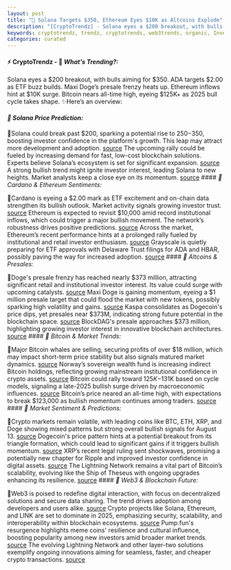 ```yaml
---
layout: post
title: "🌌 Solana Targets $350, Ethereum Eyes $10K as Altcoins Explode"
description: "[CryptoTrendz] - Solana eyes a $200 breakout, with bulls aiming for $350. ADA targets $2.00 as ETF buzz builds. Maxi Doge’s presale frenzy heats up. Ethereum inflows hint at $10K surge. Bitcoin nears all-time high, eyeing $125K+ as 2025 bull cycle takes shape."
keywords: cryptotrendz, trendz, cryptotrends, web3trends, organic, Investors, Bitcoin, BTC, Network, Doge, Dogecoin, Ethereum
categories: curated
---
```


#### ⚡ CryptoTrendz - 📌 *What's Trending?:*

Solana eyes a $200 breakout, with bulls aiming for $350. ADA targets $2.00 as ETF buzz builds. Maxi Doge’s presale frenzy heats up. Ethereum inflows hint at $10K surge. Bitcoin nears all-time high, eyeing $125K+ as 2025 bull cycle takes shape. ✨Here’s an overview:


#### *🔖  Solana Price Prediction:*  

🔹Solana could break past $200, sparking a potential rise to $250-$350, boosting investor confidence in the platform's growth. This leap may attract more development and adoption. [source](https://s.avyag.com/n4a5) The upcoming rally could be fueled by increasing demand for fast, low-cost blockchain solutions. Experts believe Solana’s ecosystem is set for significant expansion. [source](https://s.avyag.com/n4a5) A strong bullish trend might ignite investor interest, leading Solana to new heights. Market analysts keep a close eye on its momentum. [source](https://s.avyag.com/n4a5) #### *🔖  Cardano & Ethereum Sentiments:*  

🔹Cardano is eyeing a $2.00 mark as ETF excitement and on-chain data strengthen its bullish outlook. Market activity signals growing investor trust. [source](https://s.avyag.com/6usg) Ethereum is expected to revisit $10,000 amid record institutional inflows, which could trigger a major bullish movement. The network’s robustness drives positive predictions. [source](https://s.avyag.com/j9kx) Across the market, Ethereum’s recent performance hints at a prolonged rally fueled by institutional and retail investor enthusiasm. [source](https://s.avyag.com/hkpl) Grayscale is quietly preparing for ETF approvals with Delaware Trust filings for ADA and HBAR, possibly paving the way for increased adoption. [source](https://s.avyag.com/gtbh) #### *🔖  Altcoins & Presales:*  

🔹Doge's presale frenzy has reached nearly $373 million, attracting significant retail and institutional investor interest. Its value could surge with upcoming catalysts. [source](https://s.avyag.com/r7s2) Maxi Doge is gaining momentum, eyeing a $1 million presale target that could flood the market with new tokens, possibly sparking high volatility and gains. [source](https://s.avyag.com/qmnx) Kaspa consolidates as Dogecoin's price dips, yet presales near $373M, indicating strong future potential in the blockchain space. [source](https://s.avyag.com/r7s2) BlockDAG's presale approaches $373 million, highlighting growing investor interest in innovative blockchain architectures. [source](https://s.avyag.com/r7s2) #### *🔖  Bitcoin & Market Trends:*  

🔹Major Bitcoin whales are selling, securing profits of over $18 million, which may impact short-term price stability but also signals matured market dynamics. [source](https://s.avyag.com/7zgc) Norway’s sovereign wealth fund is increasing indirect Bitcoin holdings, reflecting growing mainstream institutional confidence in crypto assets. [source](https://s.avyag.com/ndh8) Bitcoin could rally toward $125K-$131K based on cycle models, signaling a late-2025 bullish surge driven by macroeconomic influences. [source](https://s.avyag.com/2m8f) Bitcoin’s price neared an all-time high, with expectations to break $123,000 as bullish momentum continues among traders. [source](https://s.avyag.com/rgxm) #### *🔖  Market Sentiment & Predictions:*  

🔹Crypto markets remain volatile, with leading coins like BTC, ETH, XRP, and Doge showing mixed patterns but strong overall bullish signals for August 13. [source](https://s.avyag.com/h3qn) Dogecoin's price pattern hints at a potential breakout from its triangle formation, which could lead to significant gains if it triggers bullish momentum. [source](https://s.avyag.com/llth) XRP’s recent legal ruling sent shockwaves, promising a potentially new chapter for Ripple and improved investor confidence in digital assets. [source](https://s.avyag.com/hptw) The Lightning Network remains a vital part of Bitcoin’s scalability, evolving like the Ship of Theseus with ongoing upgrades enhancing its resilience. [source](https://s.avyag.com/mfxy) #### *🔖  Web3 & Blockchain Future:*  

🔹Web3 is poised to redefine digital interaction, with focus on decentralized solutions and secure data sharing. The trend drives adoption among developers and users alike. [source](https://s.avyag.com/k6h5) Crypto projects like Solana, Ethereum, and LINK are set to dominate in 2025, emphasizing security, scalability, and interoperability within blockchain ecosystems. [source](https://s.avyag.com/k6h5) Pump.fun's resurgence highlights meme coins' resilience and cultural influence, boosting popularity among new investors amid broader market trends. [source](https://s.avyag.com/xns4) The evolving Lightning Network and other layer-two solutions exemplify ongoing innovations aiming for seamless, faster, and cheaper crypto transactions. [source](https://s.avyag.com/mfxy)